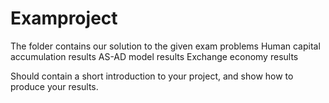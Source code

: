 # Examproject

The folder contains our solution to the given exam problems
Human capital accumulation
results
AS-AD model
results
Exchange economy
results

Should contain a short introduction to your project, and show how to produce your results.
